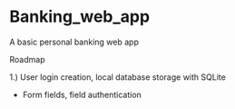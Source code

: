 # Banking_web_app
A basic personal banking web app

Roadmap

1.) User login creation, local database storage with SQLite
  - Form fields, field authentication

